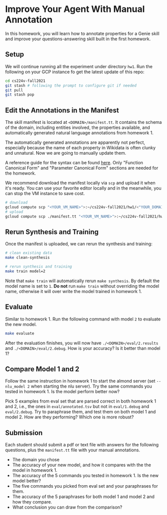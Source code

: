 # Improve Your Agent With Manual Annotation

In this homework, you will learn how to annotate properties for a Genie skill and improve your questions-answering skill built in the first homework. 

## Setup

We will continue running all the experiment under directory `hw1`. Run the following on your GCP instance fo get the latest update of this repo:
```bash
cd cs224v-fall2021
git stash # following the prompt to configure git if needed
git pull
git stash pop
```

## Edit the Annotations in the Manifest

The skill manifest is located at `<DOMAIN>/manifest.tt`. It contains the schema of the domain, including entities involved, the properties available, and automatically generated natural language annotations from homework 1. 

The automatically generated annotations are apparently not perfect, especially because the name of each property in Wikidata is often clunky and unnatural. Now we are going to manually update them. 

A reference guide for the syntax can be found [here](https://wiki.almond.stanford.edu/genie/annotations#canonical-forms). Only "Function Canonical Form" and "Parameter Canonical Form" sections are needed for the homework. 

We recommend download the manifest locally via `scp` and upload it when it's ready. You can use your favorite editor locally and in the meanwhile, you can stop the VM instance to save cost. 
```bash
# download 
gcloud compute scp "<YOUR_VM_NAME>">:~/cs224v-fall2021/hw1/<"YOUR_DOMAIN">/manifest.tt ./
# upload
gcloud compute scp ./manifest.tt "<YOUR_VM_NAME>">:~/cs224v-fall2021/hw1/<"YOUR_DOMAIN">/
```


## Rerun Synthesis and Training 
Once the manifest is uploaded, we can rerun the synthesis and training:
```bash
# clean existing data 
make clean-synthesis

# rerun synthesis and training
make train model=2
```

Note that `make train` will automatically rerun `make synthesis`. 
By default the model name is set to `1`. **Do not** run `make train` without overriding the model name, otherwise it will over write the model trained in homework 1. 

## Evaluate 
Similar to homework 1. Run the following command with model `2` to evaluate the new model.
```bash
make evaluate
```

After the evaluation finishes, you will now have `./<DOMAIN>/eval/2.results` and `./<DOMAIN>/eval/2.debug`.
How is your accuracy? Is it better than model 1? 

## Compare Model 1 and 2 
Follow the same instruction in homework 1 to start the almond server (set `--nlu_model 2` when starting the nlu server). Try the same commands you tested in homework 1. Is the model perform better now? 

Pick 5 examples from eval set that are parsed correct in both homework 1 and 2, i.e., the ones in `eval/annotated.tsv` but not in `eval/1.debug` and `eval/2.debug`.
Try to paraphrase them, and test them on both model 1 and model 2. How are they performing? Which one is more robust?  

## Submission
Each student should submit a pdf or text file with answers for the following questions, plus the `manifest.tt` file with your manual annotations.
- The domain you chose
- The accuracy of your new model, and how it compares with the the model in homework 1. 
- The accuracy of the 5 commands you tested in homework 1. Is the new model better? 
- The five commands you picked from eval set and your paraphrases for them. 
- The accuracy of the 5 paraphrases for both model 1 and model 2 and how they compare.
- What conclusion you can draw from the comparison?
